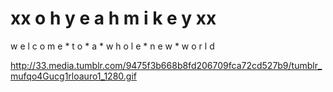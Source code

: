 # xx   o h y e a h m i k e y   xx
  w e l c o m e * t o * a * w h o l e * n e w *  w o r l d



http://33.media.tumblr.com/9475f3b668b8fd206709fca72cd527b9/tumblr_mufqo4Gucg1rloauro1_1280.gif

